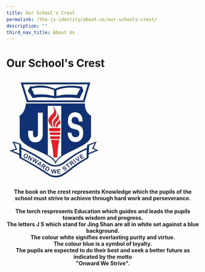 ```yaml
---
title: Our School's Crest
permalink: /the-js-identity/about-us/our-schools-crest/
description: ""
third_nav_title: About Us
---
```

# **Our School's Crest**

<img src="/images/1010995_1384504968479971_449973550_n.jpg" 
     style="width:50%">


<center><b>The book on the crest represents Knowledge which the pupils of the school must strive to achieve through hard work and perseverance.<br><br>
The torch respresents Education which guides and leads the pupils towards wisdom and progress. <br>
The letters J S which stand for Jing Shan are all in white set against a blue background.<br>
The colour white signifies everlasting purity and virtue.<br>
The colour blue is a symbol of loyalty.<br>
The pupils are expected to do their best and seek a better future as indicated by the motto<br>
"Onward We Strive".</b></center>